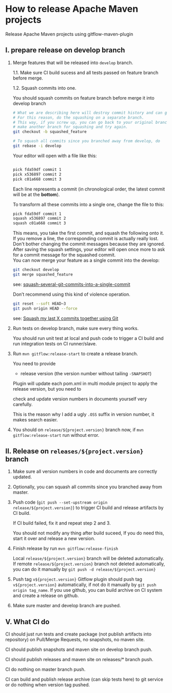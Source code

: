 # How to release Apache Maven projects

Release Apache Maven projects using gitflow-maven-plugin


## I. prepare release on develop branch

1. Merge features that will be released into `develop` branch.

   1.1. Make sure CI build sucess and all tests passed on feature branch before merge.

   1.2. Squash commits into one.

   You should squash commits on feature branch before merge it into develop branch

   ```bash
   # What we are describing here will destroy commit history and can go wrong. 
   # For this reason, do the squashing on a separate branch.
   # This way, if you screw up, you can go back to your original branch, 
   # make another branch for squashing and try again.
   git checkout -b squashed_feature
   
   # To squash all commits since you branched away from develop, do
   git rebase -i develop
   ```

   Your editor will open with a file like this:

   ```tex
   
   pick fda59df commit 1
   pick x536897 commit 2
   pick c01a668 commit 3
   ```

   Each line represents a commit (in chronological order, the latest commit will be at the **bottom**).  

   To transform all these commits into a single one, change the file to this:

   ```tex
   pick fda59df commit 1
   squash x536897 commit 2
   squash c01a668 commit 3
   ```

   This means, you take the first commit, and squash the following onto it.  
   If you remove a line, the corresponding commit is actually really lost.  
   Don't bother changing the commit messages because they are ignored.  
   After saving the squash settings, your editor will open once more to ask for a commit message for the squashed commit.  
   You can now merge your feature as a single commit into the develop:

   ```bash
   git checkout develop
   git merge squashed_feature
   ```

   see: [squash-several-git-commits-into-a-single-commit](https://makandracards.com/makandra/527-squash-several-git-commits-into-a-single-commit)


   Don’t recommend using this kind of violence operation.

   ```bash
   git reset --soft HEAD~3
   git push origin HEAD --force
   ```

   see: [Squash my last X commits together using Git](https://stackoverflow.com/questions/5189560/squash-my-last-x-commits-together-using-git) 


2. Run tests on develop branch, make sure every thing works.

   You should run unit test at local and push code to trigger a CI build and run integration tests on CI runner/slave.


3. Run `mvn gitflow:release-start` to create a release branch.

   You need to provide

   - release version (the version number without tailing `-SNAPSHOT`)

   Plugin will update each pom.xml in multi module project to apply the release version, but you need to

   check and update version numbers in documents yourself very carefully.

   This is the reason why I add a ugly `.OSS` suffix in version number, it makes search easier.

4. You should on `release/${project.version}` branch now, if `mvn gitflow:release-start` run without error.



## II. Release on `releases/${project.version}` branch

1. Make sure all version numbers in code and documents are correctly updated.

2. Optionally, you can squash all commits since you branched away from master.

3. Push code (`git push --set-upstream origin release/${project.version}`) to trigger CI build and release artifacts by CI build.

   If CI build failed, fix it and repeat step 2 and 3.

   You should not modify any thing after build suceed, If you do need this, start it over and release a new version.

4. Finish release by run `mvn gitflow:release-finish`

   Local `release/${project.version}` branch will be deleted automatically.
   If remote `release/${project.version}` branch not deleted automatically, you can do it manually by `git push -d release/${project.version}`

5. Push tag `v${project.version}`
   Gitflow plugin should push tag `v${project.version}` automatically, if not do it manually by `git push origin tag_name`.
   If you use github, you can build archive on CI system and create a release on github.
   
6. Make sure master and develop branch are pushed.

## V. What CI do

CI should just run tests and create package (not publish artifacts into repository) on Pull/Merge Requests, no snapshots, no maven site.

CI should publish snapshots and maven site on develop branch push.

CI should publish releases and maven site on releases/* branch push.

CI do nothing on master branch push.

CI can build and publish release archive (can skip tests here) to git service or do nothing when version tag pushed.
